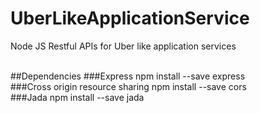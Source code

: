 # UberLikeApplicationService
Node JS Restful APIs for Uber like application services <br>
<br>

##Dependencies
###Express
 npm install --save express <br>
###Cross origin resource sharing
 npm install --save cors <br>
###Jada
 npm install --save jada <br>
